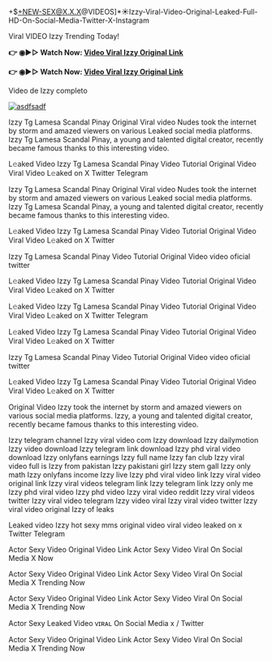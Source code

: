 +$+NEW-SEX@X.X.X@VIDEOS]*☀️Izzy-Viral-Video-Original-Leaked-Full-HD-On-Social-Media-Twitter-X-Instagram

Viral VIDEO Izzy Trending Today!

<b>👉 ◉▶️▷ Watch Now: <a href="https://t.co/vYh1CuU1FS">Video Viral Izzy Original Link</a></b>

<b>👉 ◉▶️▷ Watch Now: <a href="https://t.co/vYh1CuU1FS">Video Viral Izzy Original Link</a></b>

Video de Izzy completo


[![asdfsadf](https://github.com/user-attachments/assets/6faa9d34-b0df-4b4c-9219-02e4d2c79c43)](https://t.co/vYh1CuU1FS)


Izzy Tg Lamesa Scandal Pinay Original Viral video Nudes took the internet by storm and amazed viewers on various Leaked social media platforms. Izzy Tg Lamesa Scandal Pinay, a young and talented digital creator, recently became famous thanks to this interesting video.

L𝚎aked Video Izzy Tg Lamesa Scandal Pinay Video Tutorial Original Video Viral Video L𝚎aked on X Twitter Telegram

Izzy Tg Lamesa Scandal Pinay Original Viral video Nudes took the internet by storm and amazed viewers on various Leaked social media platforms. Izzy Tg Lamesa Scandal Pinay, a young and talented digital creator, recently became famous thanks to this interesting video.

L𝚎aked Video Izzy Tg Lamesa Scandal Pinay Video Tutorial Original Video Viral Video L𝚎aked on X Twitter

Izzy Tg Lamesa Scandal Pinay Video Tutorial Original Video video oficial twitter

L𝚎aked Video Izzy Tg Lamesa Scandal Pinay Video Tutorial Original Video Viral Video L𝚎aked on X Twitter

L𝚎aked Video Izzy Tg Lamesa Scandal Pinay Video Tutorial Original Video Viral Video L𝚎aked on X Twitter Telegram

L𝚎aked Video Izzy Tg Lamesa Scandal Pinay Video Tutorial Original Video Viral Video L𝚎aked on X Twitter

Izzy Tg Lamesa Scandal Pinay Video Tutorial Original Video video oficial twitter

L𝚎aked Video Izzy Tg Lamesa Scandal Pinay Video Tutorial Original Video Viral Video L𝚎aked on X Twitter


Original Video Izzy took the internet by storm and amazed viewers on various social media platforms. Izzy, a young and talented digital creator, recently became famous thanks to this interesting video.

Izzy telegram channel
Izzy viral video com
Izzy download
Izzy dailymotion
Izzy video download
Izzy telegram link download
Izzy phd viral video download
Izzy onlyfans earnings
Izzy full name
Izzy fan club
Izzy viral video full
is Izzy from pakistan
Izzy pakistani girl
Izzy stem gall
Izzy only math
Izzy onlyfans income
Izzy live
Izzy phd viral video link
Izzy viral video original link
Izzy viral videos telegram link
Izzy telegram link
Izzy only me
Izzy phd viral video
Izzy phd video
Izzy viral video reddit
Izzy viral videos twitter
Izzy viral video telegram
Izzy video viral
Izzy viral video twitter
Izzy viral video original
Izzy of leaks

Leaked video Izzy hot sexy mms original video viral video leaked on x Twitter Telegram

Actor Sexy Video Original Video Link Actor Sexy Video Viral On Social Media X Now

Actor Sexy Video Original Video Link Actor Sexy Video Viral On Social Media X Trending Now

Actor Sexy Video Original Video Link Actor Sexy Video Viral On Social Media X Trending Now

Actor Sexy Leaked Video ᴠɪʀᴀʟ On Social Media x / Twitter

Actor Sexy Video Original Video Link Actor Sexy Video Viral On Social Media X Trending Now